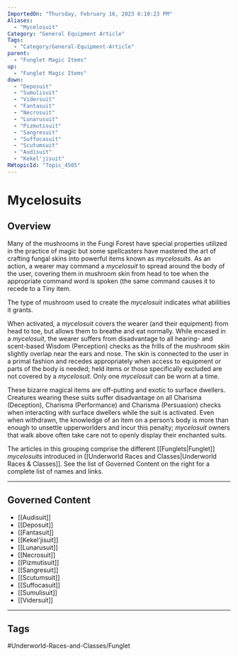 ```yaml
---
ImportedOn: "Thursday, February 16, 2023 6:10:23 PM"
Aliases:
  - "Mycelosuit"
Category: "General Equipment Article"
Tags:
  - "Category/General-Equipment-Article"
parent:
  - "Funglet Magic Items"
up:
  - "Funglet Magic Items"
down:
  - "Deposuit"
  - "Sumulisuit"
  - "Vidersuit"
  - "Fantasuit"
  - "Necrosuit"
  - "Lunarusuit"
  - "Pizmutisuit"
  - "Sangresuit"
  - "Suffocasuit"
  - "Scutumsuit"
  - "Audisuit"
  - "Kekel'jisuit"
RWtopicId: "Topic_4505"
---
```

# Mycelosuits
## Overview
Many of the mushrooms in the Fungi Forest have special properties utilized in the practice of magic but some spellcasters have mastered the art of crafting fungal skins into powerful items known as *mycelosuits*. As an action, a wearer may command a *mycelosuit* to spread around the body of the user, covering them in mushroom skin from head to toe when the appropriate command word is spoken (the same command causes it to recede to a Tiny item.

The type of mushroom used to create the *mycelosuit* indicates what abilities it grants.

When activated, a *mycelosuit* covers the wearer (and their equipment) from head to toe, but allows them to breathe and eat normally. While encased in a *mycelosuit*, the wearer suffers from disadvantage to all hearing- and scent-based Wisdom (Perception) checks as the frills of the mushroom skin slightly overlap near the ears and nose. The skin is connected to the user in a primal fashion and recedes appropriately when access to equipment or parts of the body is needed; held items or those specifically excluded are not covered by a *mycelosuit*. Only one *mycelosuit* can be worn at a time.

These bizarre magical items are off-putting and exotic to surface dwellers. Creatures wearing these suits suffer disadvantage on all Charisma (Deception), Charisma (Performance) and Charisma (Persuasion) checks when interacting with surface dwellers while the suit is activated. Even when withdrawn, the knowledge of an item on a person’s body is more than enough to unsettle upperworlders and incur this penalty; *mycelosuit* owners that walk above often take care not to openly display their enchanted suits.

The articles in this grouping comprise the different [[Funglets|Funglet]] *mycelosuits* introduced in [[Underworld Races and Classes|Underworld Races & Classes]]. See the list of Governed Content on the right for a complete list of names and links.

---
## Governed Content
- [[Audisuit]]
- [[Deposuit]]
- [[Fantasuit]]
- [[Kekel'jisuit]]
- [[Lunarusuit]]
- [[Necrosuit]]
- [[Pizmutisuit]]
- [[Sangresuit]]
- [[Scutumsuit]]
- [[Suffocasuit]]
- [[Sumulisuit]]
- [[Vidersuit]]


---
## Tags
#Underworld-Races-and-Classes/Funglet

